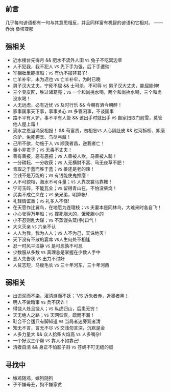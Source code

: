 ## 前言

几乎每句谚语都有一句与其意思相反，并且同样富有机智的谚语和它相对。 —— 乔治·桑塔亚那

## 强相关

-   近水楼台先得月 && 肥水不流外人田 `VS` 兔子不吃窝边草
-   人不犯我，我不犯人 `VS` 先下手为强，后下手遭殃!
-   宰相肚里能撑船；`VS` 有仇不报非君子!
-   亡羊补牢，未为迟也 `VS` 亡羊补牢，为时已晚
-   男子汉大丈夫，宁死不屈 && 士可杀，不可辱 `VS` 男子汉大丈夫，能屈能伸!
-   三个臭皮匠，胜过诸葛亮；`VS` 一个和尚挑水喝，两个和尚抬水喝，三个和尚没水喝！
-   人无远虑，必有近忧 `VS` 及时行乐 && 今朝有酒今朝醉！
-   家事国事天下事，事事关心 `VS` 多管闲事，不谈国事
-   路不平有人铲，事不平有人管 && 该出手时就出手 `VS` 自家扫取门前雪，莫管他人屋上霜！
-   滴水之恩当涌泉相报！ && 苟富贵，勿相忘`VS` 人心隔肚皮 && 过河拆桥、卸磨杀驴、兔死狗烹、鸟尽弓藏！
-   己所不欲，勿施于人 `VS` 顺我者昌，逆我者亡！
-   量小非君子；`VS` 无毒不丈夫！
-   善有善报，恶有恶报；`VS` 人善被人欺，马善被人骑！
-   一分耕耘、一分收获；`VS` 人无横财不富、马无夜草不肥！
-   青取之于蓝而胜于蓝；`VS` 姜还是老的辣！
-   金钱不是万能的；`VS` 有钱能使鬼推磨！
-   人不可貌相，海水不可斗量；`VS` 人靠衣裳马靠鞍！　
-   宁可玉碎，不能瓦全；`VS` 留得青山在，不怕没柴烧！
-   买卖不成仁义在；`VS` 亲兄弟，明算帐!
-   礼轻情谊重；`VS` 礼多人不怪!
-   在天愿作比翼鸟，在地愿为连理枝；`VS` 夫妻本是同林鸟，大难来时各自飞！
-   小心驶得万年船；`VS` 撑死胆大的，饿死胆小的
-   小不忍则乱大谋；`VS` 不蒸馒头蒸(争)口气！
-   大义灭亲 `VS` 六亲不认
-   人人为我，我为人人；`VS` 人不为己，天诛地灭！
-   天下没有不散的宴席 `VS`人生何处不相逢
-   忍一时风平浪静 `VS` 是可忍孰不可忍
-   少数服从多数 `VS` 真理总是掌握在少数人手中
-   恶人先告状 `VS` 出力不讨好
-   人贫志短，马瘦毛长 `VS` 三十年河东，三十年河西

## 弱相关

-   出淤泥而不染，濯清涟而不妖；\`VS 近朱者赤，近墨者黑！
-   明人不做暗事 `VS` 兵不厌诈！
-   得饶人处且饶人；`VS` 纵虎归山，后患无穷！
-   天无绝人之路；`VS` 天网恢恢，疏而不漏！
-   鞋合不合适只有脚知道 `VS` 当局者迷旁观者清
-   知无不言，言无不尽 `VS` 交浅勿言深，沉默是金
-   人多力量大 && 众人拾柴火焰高 `VS` 人多嘴杂!
-   一个好汉三个帮 `VS` 靠人不如靠己!
-   清者自清 && 身正不怕影子斜 `VS` 苍蝇不叮无缝的蛋

## 寻找中

-   嫁鸡随鸡，嫁狗随狗
-   子不嫌母丑，狗不嫌家贫